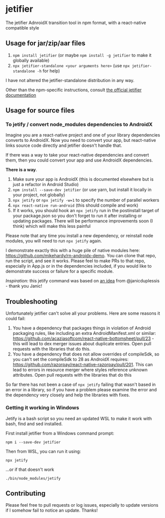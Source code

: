 # jetifier

The jetifier AdnroidX transition tool in npm format, with a react-native compatible style

## Usage for jar/zip/aar files

1. `npm install jetifier` (or maybe `npm install -g jetifier` to make it globally available)
1. `npx jetifier-standalone <your arguments here>` (use `npx jetifier-standalone -h` for help)

I have not altered the jetifier-standalone distribution in any way.

Other than the npm-specific instructions, consult [the official jetifier documentation](https://developer.android.com/studio/command-line/jetifier)

## Usage for source files

### To jetify / convert node_modules dependencies to AndroidX

Imagine you are a react-native project and one of your library dependencies converts to AndroidX.
Now you need to convert your app, but react-native links source code directly and jetifier doesn't handle that.

If there was a way to take your react-native dependencies and convert them, then you could convert your app and use AndroidX dependencies. 

**There is a way**.

1. Make sure your app is AndroidX (this is documented elsewhere but is just a refactor in Android Studio)
1. `npm install --save-dev jetifier` (or use yarn, but install it locally in your project, not globally)
1. `npx jetify` or `npx jetify -w=1` to specify the number of parallel workers
1. `npx react-native run-android` (this should compile and work)
1. If it works, you should hook an `npx jetify` run in the postinstall target of your package.json so you don't forget to run it after installing or updating packages. There will be performance improvements soon (I think) which will make this less painful

Please note that any time you install a new dependency, or reinstall node modules, you will need to run `npx jetify` again.

I demonstrate exactly this with a huge pile of native modules here: <https://github.com/mikehardy/rn-androidx-demo>. You can clone that repo, run the script, and see it works. Please feel to make PRs to that repo, especially in App.js or in the dependencies included, if you would like to demonstrate success or failure for a specific module.

*Inspiration:* this jetify command was based on [an idea](https://gist.github.com/janicduplessis/df9b5e3c2b2e23bbae713255bdb99f3c) from @janicduplessis - thank you Janic!

## Troubleshooting

Unfortunately jetifier can't solve all your problems. Here are some reasons it could fail:

1. You have a dependency that packages things in violation of Android packaging rules, like including an extra AndroidManifest.xml or similar: <https://github.com/acaziasoftcom/react-native-bottomsheet/pull/23> - this will lead to dex merger issues about duplicate entries. Open pull requests with the libraries that do this.
1. You have a dependency that does not allow overrides of compileSdk, so you can't set the compileSdk to 28 as AndroidX requires: <https://github.com/razorpay/react-native-razorpay/pull/201>. This can lead to errors in resource merger where styles reference unknown attributes. Open pull requests with the libraries that do this

So far there has not been a case of `npx jetify` failing that wasn't based in an error in a library, so if you have a problem please examine the error and the dependency very closely and help the libraries with fixes.

### Getting it working in Windows

Jetify is a bash script so you need an updated WSL to make it work with bash, find and sed installed.

First install jetifier from a Windows command prompt:

    npm i --save-dev jetifier

Then from WSL, you can run it using:

    npx jetify

...or if that doesn't work

    ./bin/node_modules/jetify

## Contributing

Please feel free to pull requests or log issues, especially to update versions if I somehow fail to notice an update. Thanks!
